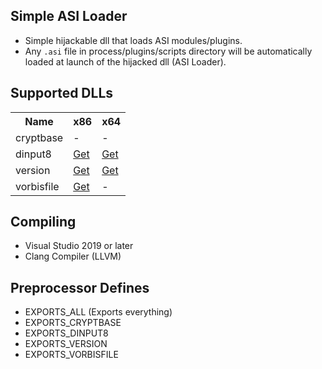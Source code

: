 ## Simple ASI Loader
- Simple hijackable dll that loads ASI modules/plugins.
- Any `.asi` file in process/plugins/scripts directory will be automatically loaded at launch of the hijacked dll (ASI Loader).

## Supported DLLs
<table>
  <tr>
    <th>Name</th>
    <th>x86</th>
    <th>x64</th>
  </tr>
  <tr>
    <td>cryptbase</td>
    <td>-</td>
    <td>-</td>
  </tr>
  <tr>
    <td>dinput8</td>
    <td><a href="https://github.com/sneakyevil/SimpleASILoader/releases/download/dinput8_x86/dinput8.dll">Get</a></td>
    <td><a href="https://github.com/sneakyevil/SimpleASILoader/releases/download/dinput8_x64/dinput8.dll">Get</a></td>
  </tr>
  <tr>
    <td>version</td>
    <td><a href="https://github.com/sneakyevil/SimpleASILoader/releases/download/version_x86/version.dll">Get</a></td>
    <td><a href="https://github.com/sneakyevil/SimpleASILoader/releases/download/version_x64/version.dll">Get</a></td>
  </tr>
  <tr>
    <td>vorbisfile</td>
    <td><a href="https://github.com/sneakyevil/SimpleASILoader/releases/download/vorbisfile/vorbisfile.dll">Get</a></td>
    <td>-</td>
  </tr>
</table>

## Compiling
- Visual Studio 2019 or later
- Clang Compiler (LLVM)

## Preprocessor Defines
- EXPORTS_ALL (Exports everything)
- EXPORTS_CRYPTBASE
- EXPORTS_DINPUT8
- EXPORTS_VERSION
- EXPORTS_VORBISFILE